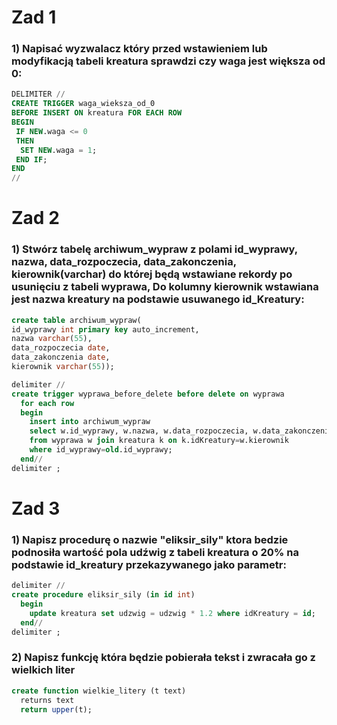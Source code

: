 #  Zad 1

### 1) Napisać wyzwalacz który przed wstawieniem lub modyfikacją tabeli kreatura sprawdzi czy waga jest większa od 0:
```SQL
DELIMITER //
CREATE TRIGGER waga_wieksza_od_0 
BEFORE INSERT ON kreatura FOR EACH ROW 
BEGIN
 IF NEW.waga <= 0
 THEN 
  SET NEW.waga = 1;
 END IF;
END
//
```

# Zad 2

### 1) Stwórz tabelę archiwum_wypraw z polami id_wyprawy, nazwa, data_rozpoczecia, data_zakonczenia, kierownik(varchar) do której będą wstawiane rekordy po usunięciu z tabeli wyprawa, Do kolumny kierownik wstawiana jest nazwa kreatury na podstawie usuwanego id_Kreatury:
```SQL
create table archiwum_wypraw(
id_wyprawy int primary key auto_increment,
nazwa varchar(55),
data_rozpoczecia date,
data_zakonczenia date,
kierownik varchar(55));

delimiter //
create trigger wyprawa_before_delete before delete on wyprawa
  for each row
  begin
    insert into archiwum_wypraw
    select w.id_wyprawy, w.nazwa, w.data_rozpoczecia, w.data_zakonczenia, k.nazwa
    from wyprawa w join kreatura k on k.idKreatury=w.kierownik
    where id_wyprawy=old.id_wyprawy;
  end//
delimiter ;
```

# Zad 3

### 1) Napisz procedurę o nazwie "eliksir_sily" ktora bedzie podnosiła wartość pola udźwig z tabeli kreatura o 20% na podstawie id_kreatury przekazywanego jako parametr:
```SQL
delimiter //
create procedure eliksir_sily (in id int)
  begin
    update kreatura set udzwig = udzwig * 1.2 where idKreatury = id;
  end//
delimiter ;
```

### 2) Napisz funkcję która będzie pobierała tekst i zwracała go z wielkich liter
```SQL
create function wielkie_litery (t text)
  returns text
  return upper(t);
```
